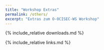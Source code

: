 ```yaml
---
title: "Workshop Extras"
permalink: /others/
excerpt: "Extras zum O-OCISEC-WS Workshop"
---
```

<!-- markdownlint-disable MD025 -->
<!-- markdownlint-disable MD033 -->

{% include_relative downloads.md %}

{% include_relative links.md %}
